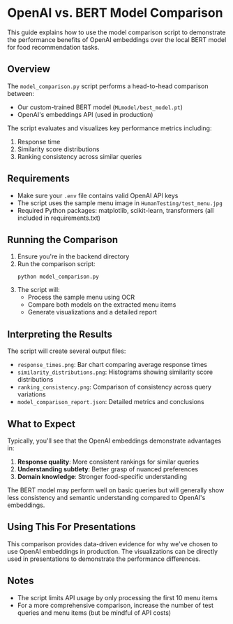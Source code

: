 # OpenAI vs. BERT Model Comparison

This guide explains how to use the model comparison script to demonstrate the performance benefits of OpenAI embeddings over the local BERT model for food recommendation tasks.

## Overview

The `model_comparison.py` script performs a head-to-head comparison between:
- Our custom-trained BERT model (`MLmodel/best_model.pt`)
- OpenAI's embeddings API (used in production)

The script evaluates and visualizes key performance metrics including:
1. Response time
2. Similarity score distributions
3. Ranking consistency across similar queries

## Requirements

- Make sure your `.env` file contains valid OpenAI API keys
- The script uses the sample menu image in `HumanTesting/test_menu.jpg`
- Required Python packages: matplotlib, scikit-learn, transformers (all included in requirements.txt)

## Running the Comparison

1. Ensure you're in the backend directory
2. Run the comparison script:
   ```
   python model_comparison.py
   ```
3. The script will:
   - Process the sample menu using OCR
   - Compare both models on the extracted menu items
   - Generate visualizations and a detailed report

## Interpreting the Results

The script will create several output files:
- `response_times.png`: Bar chart comparing average response times
- `similarity_distributions.png`: Histograms showing similarity score distributions
- `ranking_consistency.png`: Comparison of consistency across query variations
- `model_comparison_report.json`: Detailed metrics and conclusions

## What to Expect

Typically, you'll see that the OpenAI embeddings demonstrate advantages in:
1. **Response quality**: More consistent rankings for similar queries
2. **Understanding subtlety**: Better grasp of nuanced preferences
3. **Domain knowledge**: Stronger food-specific understanding

The BERT model may perform well on basic queries but will generally show less consistency and semantic understanding compared to OpenAI's embeddings.

## Using This For Presentations

This comparison provides data-driven evidence for why we've chosen to use OpenAI embeddings in production. The visualizations can be directly used in presentations to demonstrate the performance differences.

## Notes

- The script limits API usage by only processing the first 10 menu items
- For a more comprehensive comparison, increase the number of test queries and menu items (but be mindful of API costs) 